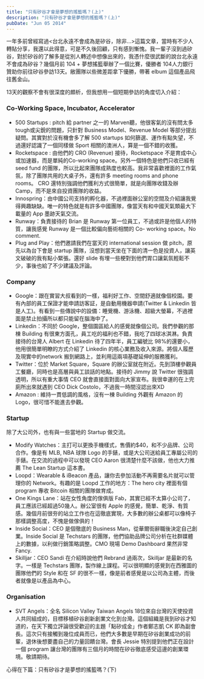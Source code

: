 ```yaml
---
title: "只有矽谷才會是夢想的搖籃嗎？(上)"
description: "只有矽谷才會是夢想的搖籃嗎？(上)"
pubDate: "Jun 05 2014"
---
```


一年多前曾經寫過<台北永遠不會成為是矽谷，除非…>這篇文章，當時有不少人轉貼分享，我還以此得意，可是不久後回顧，只有感到慚愧。我一輩子沒到過矽谷，對於矽谷的了解多是從別人轉述中想像出來的，我憑什麼很武斷的說台北永遠不會成為矽谷？幾個月前 104 + 夢想搖籃舉辦了一個比賽，優勝者 104人力銀行贊助你前往矽谷參訪13天。敝團隊以些微差距拿下優勝，帶著 elbum 這個產品飛往舊金山。

13天的觀察不會有很深度的頗析，但我想用一個短期參訪的角度切入介紹：

### **Co-Working Space, Incubator, Accelerator**

- 500 Startups : pitch 給 partner 之一的 Marven聽，他很客氣的沒有問太多 tough或尖銳的問題，只針對 Business Model、Revenue Model 等部分提出疑問。其實對於沒有機會多了解 500 startups 如何篩選、運作有點失望，不過還好認識了一個同樣做 Sport 相關的澳洲人，算是一個不錯的收獲。
- Rocketspace : 由他們的 CRO (Revenue) 接待，Rocketspace 不是育成中心或加速器，而是單純的Co-working space。另外一個特色是他們只收已經有 seed fund 的團隊，所以比起來團隊成熟度也較高。我非常喜歡裡面的工作氣氛，除了團隊共用的大桌子外，還有許多 meeting rooms and phone rooms。 CRO 還特別強調他們獲利方式很簡單，就是向團隊收錢及辦 Camp，而不是來自投資團隊的收益。
- Innospring：由中國公司支持的孵化器，不過裡面辦公室的空間及介紹讓我覺得興趣缺缺。唯一的特色就是有許多中國團隊，像當天有和中國天氣類最大下載量的 App 墨跡天氣交流。
- Runway：負責接待的 Brian 是 Runway 第一位員工，不過或許是他個人的特質，讓我感覺 Runway 是一個比較偏向藝術相關的 Co- working space。No comment.
- Plug and Play：他們邀請我們在當天的 international session 做 pitch，原先以為台下會是 startup 團隊，沒想到當天坐在下面的清一色是投資人，讓英文破破的我有點小緊張。還好 slide 有埋一些梗對到他們胃口讓氣氛輕鬆不少，事後也給了不少建議及評論。

### **Company**

- Google：跟在實習大叔看到的一樣，福利好工作、空間舒適就像個校園。要有內部的員工保證才能申請訪客証，是自動用機器申請(Twitter & Linkedin 皆是人工)。有看到一些傳說中的設備：睡覺機、游泳機、超級大螢幕，不過裡面是禁止拍攝所以都只能留在腦海中了。
- Linkedin：不同於 Google，整個園區給人的感覺就像個公司。我們參觀的那棟 Building 有很東方面孔，員工吃的福利也不錯，我吃了四球冰淇淋。負責接待的台灣人 Albert 在 Linkedin 待了四年半，員工編號比 98%的還要小， 他用很簡單明瞭的方式介紹了 Linkedin 的核心業務及收入來源。將個人履歷及現實中的network 搬到網路上，並利用這兩項基礎延伸的服務獲利。
- Twitter：位於 Market Square，Square 的辦公室就在附近。先到頂樓參觀員工餐廳，同時也是高層與員工談話的地點。接待的 Jimmy 說 Twitter 很強調透明，所以有重大事情 CEO 就會直接面對面向大家宣布。我很幸運的在上完廁所出來就遇到 CEO Dick Costolo，不過我一時間沒認出來XD
- Amazon : 維持一貫低調的風格，沒有一棟 Building 外觀有 Amazon 的 Logo，很可惜不能進去參觀。

### **Startup**

除了大公司外，也有與一些當地的 Startup 做交流。

- Modify Watches：主打可以更換手機樣式，售價約$40，和不少品牌、公司合作。像是有 MLB, NBA 球隊 Logo 的手錶，或是大公司送給員工專屬公司的手錶。在交流的過程中可以發現 CEO Aaron 很清楚什麼不該做，他也大力推薦 The Lean Startup 這本書。
- Loopd：Wearable & iBeacon 產品，讓你去參加活動不再需要名片就可以管理你的 Network。有趣的是 Loopd 工作的地方：The hero city 裡面有個 program 專收 Bitcoin 相關的團隊做育成。
- One Kings Lane：站在女性角度的傢俱版 Fab，其實已經不太算小公司了，員工應該已經超過50幾人。辦公室很有 Apple 的感覺，簡單、乾淨、有質感。幾個月前很夯的站立工作也在這徹底實現，大多數的辦公桌都可以像椅子那樣調整高度，不愧是做傢俱的！
- Inside Social：CEO 是個徹底的 Business Man，從華爾街辭職後決定自己創業。Inside Social 是 Techstars 的團隊，他們協助品牌公司分析在社群媒體上的數據，以利做行銷策略調整。CMO 現場 Demo Dashboard 果然非常 Fancy.
- Skilljar：CEO Sandi 在介紹時說他們 Rebrand 過兩次，Skilljar 是最新的名字。一樣是 Techstars 團隊，製作線上課程。可以很明顯的感覺到在西雅圖的團隊他們的 Style 和在 SF 的很不一樣，像是前者感覺是以公司為主體，而後者就像是以產品為中心。

### **Organisation**

- SVT Angels：全名 Silicon Valley Taiwan Angels 18位來自台灣的天使投資人共同組成的，目標移植矽谷創新創業文化到台灣。這個組織是我到矽谷才知道的，在天下獨立評論很受歡迎的主題「點矽成金」作者鄭志凱 CK 即為副會長。這次只有接觸到幾位成員而已，他們大多數是早期在矽谷創業成功的前輩，退休後想要盡自己的力量回饋台灣。會長 Jessie 特別提到他們正在設計一個 program 讓台灣的團隊有三個月的時間在矽谷徹底感受這邊的創業環境。敬請期待。

心得在下篇：只有矽谷才是夢想的搖籃嗎？(下)
